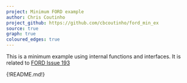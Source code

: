 ```yaml
---
project: Minimum FORD example
author: Chris Coutinho
project_github: https://github.com/cbcoutinho/ford_min_ex
source: true
graph: true
coloured_edges: true
---
```


This is a minimum example using internal functions and interfaces. It is related to [FORD Issue 193](https://github.com/cmacmackin/ford/issues/193)

{!README.md!}
